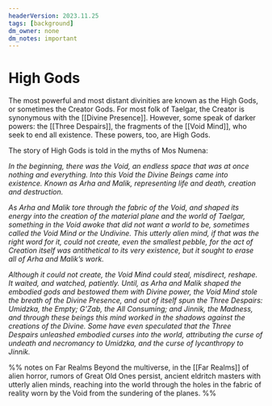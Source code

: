 ```yaml
---
headerVersion: 2023.11.25
tags: [background]
dm_owner: none
dm_notes: important
---
```

# High Gods


The most powerful and most distant divinities are known as the High Gods, or sometimes the Creator Gods. For most folk of Taelgar, the Creator is synonymous with the [[Divine Presence]]. However, some speak of darker powers: the [[Three Despairs]], the fragments of the [[Void Mind]], who seek to end all existence. These powers, too, are High Gods. 

The story of High Gods is told in the myths of Mos Numena:

*In the beginning, there was the Void, an endless space that was at once nothing and everything. Into this Void the Divine Beings came into existence. Known as Arha and Malik, representing life and death, creation and destruction.*  

*As Arha and Malik tore through the fabric of the Void, and shaped its energy into the creation of the material plane and the world of Taelgar, something in the Void awoke that did not want a world to be, sometimes called the Void Mind or the Undivine. This utterly alien mind, if that was the right word for it, could not create, even the smallest pebble, for the act of Creation itself was antithetical to its very existence, but it sought to erase all of Arha and Malik’s work.*

*Although it could not create, the Void Mind could steal, misdirect, reshape. It waited, and watched, patiently. Until, as Arha and Malik shaped the embodied gods and bestowed them with Divine power, the Void Mind stole the breath of the Divine Presence, and out of itself spun the Three Despairs: Umidzka, the Empty; G’Zab, the All Consuming; and Jinnik, the Madness, and through these beings this mind worked in the shadows against the creations of the Divine. Some have even speculated that the Three Despairs unleashed embodied curses into the world, attributing the curse of undeath and necromancy to Umidzka, and the curse of lycanthropy to Jinnik.*

%% notes on Far Realms
Beyond the multiverse, in the [[Far Realms]] of alien horror, rumors of Great Old Ones persist, ancient eldritch masters with utterly alien minds, reaching into the world through the holes in the fabric of reality worn by the Void from the sundering of the planes.
%%